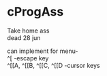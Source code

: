 # cProgAss
Take home ass  
dead 28 jun  
  
can implement for menu-   
^[ -escape key  
^[[A, ^[[B, ^[[C, ^[[D -cursor keys